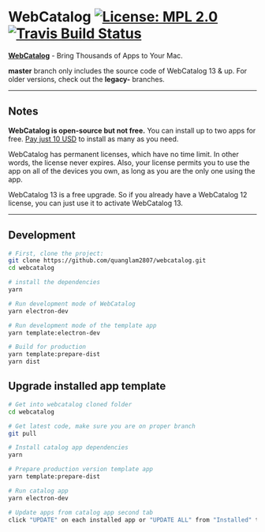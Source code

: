 # WebCatalog [![License: MPL 2.0](https://img.shields.io/badge/License-MPL%202.0-brightgreen.svg)](https://opensource.org/licenses/MPL-2.0) [![Travis Build Status](https://travis-ci.com/quanglam2807/webcatalog.svg?branch=master)](https://travis-ci.com/quanglam2807/webcatalog)

**[WebCatalog](https://getwebcatalog.com)** - Bring Thousands of Apps to Your Mac.

**master** branch only includes the source code of WebCatalog 13 & up. For older versions, check out the **legacy-** branches.

---

## Notes
**WebCatalog is open-source but not free.** You can install up to two apps for free. [Pay just 10 USD](https://webcatalog.onfastspring.com/webcatalog-lite) to install as many as you need.

WebCatalog has permanent licenses, which have no time limit. In other words, the license never expires. Also, your license permits you to use the app on all of the devices you own, as long as you are the only one using the app.

WebCatalog 13 is a free upgrade. So if you already have a WebCatalog 12 license, you can just use it to activate WebCatalog 13.

---

## Development
```bash
# First, clone the project:
git clone https://github.com/quanglam2807/webcatalog.git
cd webcatalog

# install the dependencies
yarn

# Run development mode of WebCatalog
yarn electron-dev

# Run development mode of the template app
yarn template:electron-dev

# Build for production
yarn template:prepare-dist
yarn dist
```

## Upgrade installed app template
```bash
# Get into webcatalog cloned folder
cd webcatalog

# Get latest code, make sure you are on proper branch
git pull

# Install catalog app dependencies
yarn

# Prepare production version template app
yarn template:prepare-dist

# Run catalog app
yarn electron-dev

# Update apps from catalog app second tab
click "UPDATE" on each installed app or "UPDATE ALL" from "Installed" tab
```